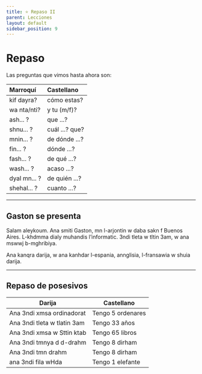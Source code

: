 ```yaml
---
title: ⭐ Repaso II
parent: Lecciones
layout: default
sidebar_position: 9
---
```


# Repaso

Las preguntas que vimos hasta ahora son:

| Marroquí     | Castellano     |
|:-------------|:---------------|
| kif dayra?   | cómo estas?    |
| wa nta/nti?  | y tu (m/f)?    |
| ash... ?     | que ...?       |
| shnu... ?    | cuál ...? que? |
| mnin... ?    | de dónde ...?  |
| fin... ?     | dónde ...?     |
| fash... ?    | de qué ...?    |
| wash... ?    | acaso ...?     |
| dyal mn... ? | de quién ...?  |
| shehal... ?  | cuanto ...?    |

---

## Gaston se presenta
Salam aleykoum. Ana smiti Gaston, mn l-arjontin w daba sakn f Buenos Aires. L-khdmma dialy muhandis l’informatic. 3ndi tleta w tltin 3am, w ana mswwj b-mghribiya. 

Ana kanqra darija, w ana kanhdar l-espania, annglisia, l-fransawia w shuia darija.

---

## Repaso de posesivos

| Darija                      | Castellano        |
|-----------------------------|-------------------|
| Ana 3ndi xmsa ordinadorat   | Tengo 5 ordenares |
| Ana 3ndi tleta w tlatin 3am | Tengo 33 años     |
| Ana 3ndi xmsa w Sttin ktab  | Tengo 65 libros   |
| Ana 3ndi tmnya d d-drahm    | Tengo 8 dirham    |
| Ana 3ndi tmn drahm          | Tengo 8 dirham    |
| ana 3ndi fila wHda          | Tengo 1 elefante  |
